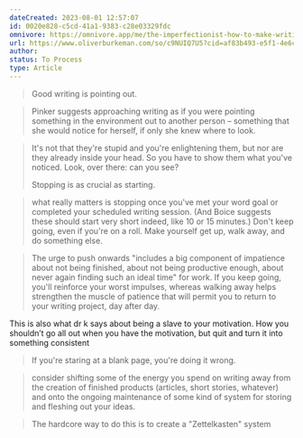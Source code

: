 ```yaml
---
dateCreated: 2023-08-01 12:57:07
id: 0020e828-c5cd-41a1-9383-c28e03329fdc
omnivore: https://omnivore.app/me/the-imperfectionist-how-to-make-writing-less-hard-189b2082aa7
url: https://www.oliverburkeman.com/so/c9NUIQ7U5?cid=af83b493-e5f1-4e6c-a288-751ff8e327a9&languageTag=en
author:
status: To Process
type: Article
---
```



> Good writing is pointing out. 


> Pinker suggests approaching writing as if you were pointing something in the environment out to another person – something that she would notice for herself, if only she knew where to look. 


> It's not that they're stupid and you're enlightening them, but nor are they already inside your head. So you have to show them what you've noticed. Look, over there: can you see?
> 
> Stopping is as crucial as starting. 


> what really matters is stopping once you've met your word goal or completed your scheduled writing session. (And Boice suggests these should start very short indeed, like 10 or 15 minutes.) Don't keep going, even if you're on a roll. Make yourself get up, walk away, and do something else. 


> The urge to push onwards "includes a big component of impatience about not being finished, about not being productive enough, about never again finding such an ideal time" for work. If you keep going, you'll reinforce your worst impulses, whereas walking away helps strengthen the muscle of patience that will permit you to return to your writing project, day after day. 

This is also what dr k says about being a slave to your motivation. How you shouldn’t go all out when you have the motivation, but quit and turn it into something consistent

> If you're staring at a blank page, you're doing it wrong. 


> consider shifting some of the energy you spend on writing away from the creation of finished products (articles, short stories, whatever) and onto the ongoing maintenance of some kind of system for storing and fleshing out your ideas. 


> The hardcore way to do this is to create a "Zettelkasten" system 


